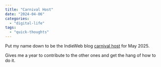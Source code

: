 ```yaml
---
title: "Carnival Host"
date: "2024-04-06"
categories: 
  - "digital-life"
tags: 
  - "quick-thoughts"
---
```


Put my name down to be the IndieWeb blog [carnival host](https://indieweb.org/indieweb-carnival#The_List_of_Future_Hosts) for May 2025.

Gives me a year to contribute to the other ones and get the hang of how to do it.
